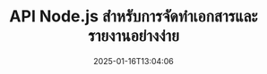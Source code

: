 ---
############################# Static ############################
layout: "landing"
date: 2025-01-16T13:04:06
draft: false

lang: th
product: "Assembly"
product_tag: "assembly"
platform: "Node.js via Java"
platform_tag: "nodejs-java"

############################# Drop-down ############################
supported_platforms:
  items:
    # supported_platforms loop
    - title: ".NET"
      tag: "net"
    # supported_platforms loop
    - title: "Java"
      tag: "java"
    # supported_platforms loop
    - title: "Node.js"
      tag: "nodejs-java"

############################# Head ############################
head_title: "เครื่องมือ Node.js สำหรับการสร้าง อัตโนมัติ และปรับแต่งเอกสาร"
head_description: "ไลบรารี Node.js สำหรับการทำงานอัตโนมัติของเอกสาร สร้างไฟล์ PDF, Word, Excel, PowerPoint, HTML, และอีเมลจากเทมเพลตของคุณ."

############################# Header ############################
title: "API Node.js สำหรับการจัดทำเอกสารและรายงานอย่างง่าย"
description: "ปรับปรุงการสร้างรายงานใน JavaScript โดยการรวมข้อมูลของคุณกับเทมเพลตที่สร้างไว้ล่วงหน้า."
words:
  for: "สำหรับ"

actions:
  main: "เริ่มทดลองใช้งานบน NPM"
  main_link: "https://www.npmjs.com/package/@groupdocs/groupdocs.assembly"
  alt: "การจัดทำใบอนุญาต"
  alt_link: "https://purchase.groupdocs.com/pricing/assembly/nodejs-java/"
  title: "พร้อมเริ่มต้นแล้วหรือยัง?"
  description: "ลองใช้ฟีเจอร์ของ GroupDocs.Assembly ฟรีหรือขอใบอนุญาต"

release:
  title: "เวอร์ชัน {0} วางจำหน่ายแล้ว"
  notes: "ดูสิ่งที่ใหม่"
  downloads: "ดาวน์โหลด"
  link: "https://releases.groupdocs.com/assembly/nodejs-java/"

code:
  title: "สร้างแผนภูมิในเอกสาร Word โดยใช้ Node.js"
  more: "ตัวอย่างเพิ่มเติม"
  more_link: "https://github.com/groupdocs-assembly/GroupDocs.Assembly-for-Node.js-via-Java/"
  install: "npm i @groupdocs/groupdocs.assembly"
  content: |
    ```javascript {style=abap}
    const assemblyLib = require('@groupdocs/groupdocs.assembly');

    // เส้นทางไปยังเทมเพลตหลัก
    const template = "chart_template.docx";

    // เรียกข้อมูลผลิตภาพของผู้จัดการจากแหล่งข้อมูล
    const data_table = 
        new assemblyLib.DocumentTable("Managers.json", 1);

    // สร้างอินสแตนซ์ของ DataSourceInfo ด้วยข้อมูล
    const data 
        = new assemblyLib.DataSourceInfo(data_table, "managers");

    // ตั้งค่าสีกราฟโดยใช้อีก DataSourceInfo
    const design = 
        new assemblyLib.DataSourceInfo("red", "color");

    // กรอกข้อมูลลงในเทมเพลตและบันทึกไว้ที่เอาต์พุต
    const asm = new assemblyLib.DocumentAssembler();
    asm.assembleDocument(template, "result.docx", data, design);
    ```

############################# Overview ############################
overview:
  enable: true
  title: "ภาพรวม GroupDocs.Assembly"
  description: "ไลบรารี Node.js ที่ออกแบบมาเพื่อสร้างเอกสารโปรแกรมmatically พร้อมการจัดการข้อมูลที่รวมไว้."
  features:
    # feature loop
    - title: "รวมข้อมูลธุรกิจเข้ากับเทมเพลตด้วย JavaScript"
      content: "สร้างรายงานที่ดูดีโดยการฝัง JSON, XML, หรือข้อมูลอื่น ๆ ในเทมเพลตด้วย GroupDocs.Assembly for Node.js via Java."

    # feature loop
    - title: "จัดการเนื้อหาที่ฝัง"
      content: "ทำให้ตาราง แผนภูมิ และวิชวลอื่น ๆ ในเอกสารของคุณถูกกรอกโดยอัตโนมัติด้วยข้อมูลภายนอก."

    # feature loop
    - title: "ตัวเลือกที่ปรับแต่งได้"
      content: "GroupDocs.Assembly for Node.js via Java อนุญาตให้คุณเพิ่มฟีเจอร์ต่าง ๆ เช่น บาร์โค้ด ดึงข้อมูลจาก URL และส่งออกไฟล์ในรูปแบบต่าง ๆ."

############################# Platforms ############################
platforms:
  enable: true
  title: "ความเป็นอิสระของแพลตฟอร์ม"
  description: "GroupDocs.Assembly for Node.js via Java เข้ากันได้อย่างราบรื่นกับระบบปฏิบัติการ เฟรมเวิร์ก และการจัดการแพ็คเกจชั้นนำ."
  items:
    # platform loop
    - title: "Amazon"
      image: "amazon"
    # platform loop
    - title: "Docker"
      image: "docker"
    # platform loop
    - title: "Azure"
      image: "azure"
    # platform loop
    - title: "Eclipse"
      image: "eclipse"
    # platform loop
    - title: "IntelliJ"
      image: "intellij"
    # platform loop
    - title: "Windows"
      image: "windows"
    # platform loop
    - title: "Linux"
      image: "linux"
    # platform loop
    - title: "Maven"
      image: "maven"

############################# File formats ############################
formats:
  enable: true
  title: "รูปแบบไฟล์ที่รองรับ"
  description: |
    GroupDocs.Assembly for Node.js via Java รองรับรายการที่กว้างขวางของ [รูปแบบเอกสาร](https://docs.groupdocs.com/assembly/nodejs-java/supported-document-formats/).
  groups:
    # group loop
    - color: "green"
      content: |
        ### รูปแบบ Microsoft Office
        * **Word:**  DOCX, DOC, DOCM, DOT, DOTX, DOTM, RTF, WordprocessingML
        * **Excel:** XLSX, XLS, XLSM, XLSB, XLTM, XLT, XLTM, XLTX, SpreadsheetML
        * **PowerPoint:** PPT, PPTX, PPTM, PPS, PPSX, PPSM, POTM, POTX
    # group loop
    - color: "blue"
      content: |
        ### รูปภาพ และรูปแบบอื่นๆ
        * **พกพาได้:** PDF
        * **รูปภาพ:** SVG, TIFF
        * **รูปแบบสำนักงานอื่นๆ:** ODT, OTT, OTS, ODS, ODP, OTP
      # group loop
    - color: "red"
      content: |
        ### รูปแบบอื่นๆ
        * **เว็บ:** HTML, MHTML
        * **อีเมล:** EML, MSG, EMLX
        * **อื่นๆ:** EPUB, MD

############################# Features ############################
features:
  enable: true
  title: "คุณสมบัติหลักของ GroupDocs.Assembly"
  description: "สร้างเอกสารและรายงานที่มีพลศาสตร์ด้วยเครื่องมือการจัดการข้อมูลที่ทรงพลัง."

  items:
    # feature loop
    - icon: "preview"
      title: "วิชวลข้อมูลที่หลากหลาย"
      content: "แทรกแผนภูมิ ตาราง รูปภาพ และรายการต่าง ๆ ลงในเอกสารของคุณได้อย่างเต็มที่."

    # feature loop
    - icon: "manipulate"
      title: "แปลงข้อมูลของคุณ"
      content: "ใช้เครื่องมืออย่างสูตรและการจัดเรียงเพื่อจัดโครงสร้างและแสดงข้อมูลอย่างมีประสิทธิภาพ."

    # feature loop
    - icon: "two_pages"
      title: "รองรับรูปแบบที่หลากหลาย"
      content: "ทำงานร่วมกับรูปแบบไฟล์ยอดนิยมสำหรับเทมเพลตและผลลัพธ์ได้อย่างไร้รอยต่อ."

    # feature loop
    - icon: "document_settings"
      title: "การปรับแต่งเทมเพลตขั้นสูง"
      content: "จัดรูปแบบเทมเพลตด้วยตัวเลือกการจัดสไตล์เช่น ตัวเลข ตัวอักษร และอื่น ๆ."

    # feature loop
    - icon: "text"
      title: "สร้างบาร์โค้ดแบบพลศาสตร์"
      content: "สร้างและฝังภาพบาร์โค้ดโดยตรงเข้าไปในเอกสารของคุณตามที่ต้องการ."

    # feature loop
    - icon: "add"
      title: "การจัดรูปแบบข้อความที่ยืดหยุ่น"
      content: "นำรูปแบบข้อความเช่น การใช้ตัวใหญ่ทั้งหมดหรือชื่อตำแหน่งในเทมเพลตของคุณได้อย่างง่ายดาย."

    # feature loop
    - icon: "manipulate"
      title: "การแทรกเนื้อหาที่พลศาสตร์"
      content: "รวมเนื้อหาจากไฟล์ภายนอกแบบพลศาสตร์ในระหว่างการสร้างเอกสาร."

    # feature loop
    - icon: "convert"
      title: "ส่งออกไปยังรูปแบบต่าง ๆ"
      content: "บันทึกเอกสารในหลายรูปแบบตามการกำหนดค่าที่คุณระบุ."

    # feature loop
    - icon: "update"
      title: "แทรกสื่อแบบพลศาสตร์"
      content: "แทรกรูปภาพหรือวัตถุอื่น ๆ โดยใช้ข้อมูล Base64 เมื่อสร้างเอกสาร."

############################# Code samples ############################
code_samples:
  enable: true
  title: "ตัวอย่างโค้ด"
  description: "ค้นหาตัวอย่างการใช้งานจริงของ GroupDocs.Assembly สำหรับงานทั่วไป."
  items:
    # code sample loop
    - title: "เพิ่มรายการแบบมีสัญลักษณ์ในเอกสาร Word"
      content: |
        ดูวิธีการสร้าง [รายการแบบมีสัญลักษณ์](https://docs.groupdocs.com/assembly/nodejs-java/bulleted-list-in-word-processing-document/) ในเอกสาร Word เพื่อจัดระเบียบข้อมูลได้อย่างมีประสิทธิภาพ. ตัวอย่างนี้แสดงให้เห็นถึงการสร้างรายการแบบมีสัญลักษณ์โดยใช้ GroupDocs.Assembly.
        {{< landing/code title="เพิ่มรายการแบบมีสัญลักษณ์ในเอกสาร Word">}}
        ```javascript {style=abap}
        // แทรกเทมเพลตนี้บนหน้าของเอกสาร:
        // ตัวชี้วัดประสิทธิภาพของผู้จัดการ
        // . <<foreach [in products]>><<[ProductName]>>
        // <</foreach>>

        const assemblyLib = require('@groupdocs/groupdocs.assembly');

        // ระบุเส้นทางเทมเพลต
        const template = "Bulleted List Template.docx";

        // ตั้งค่าเส้นทางไฟล์ผลลัพธ์
        const result = "Result Report.docx"

        // เรียกข้อมูลของผู้จัดการจากแหล่งข้อมูล JSON
        const dataSource = new assemblyLib.JsonDataSource("Report data.json");
        const data = new assemblyLib.DataSourceInfo(dataSource, "managers")

        // สร้างรายงานที่กรอกข้อมูล
        const assembler = new assemblyLib.DocumentAssembler();
        assembler.assembleDocument(template, result, data);
        ```
        {{< /landing/code >}}
    # code sample loop
    - title: "แทรกแผนภูมิวงกลมใน PowerPoint"
      content: |
        เรียนรู้วิธีใช้เทมเพลตและ XML เพื่อเพิ่ม [แผนภูมิวงกลม](https://docs.groupdocs.com/assembly/nodejs-java/pie-chart-in-presentation-document/) ในงานนำเสนอของคุณ. ปรับปรุงรายงานของคุณด้วยแผนภูมิวงกลมเพื่อเสนอข้อมูลให้ชัดเจนและเข้าใจง่าย.
        {{< landing/code title="แทรกแผนภูมิวงกลมใน PowerPoint">}}
        ```javascript {style=abap} 
        // เพิ่มเทมเพลตชื่อกราฟไปยังงานนำเสนอ:
        // รายได้จากลูกค้า <<foreach [in customers]>> 
        // <<x [CustomerName]>>

        // รวมเทมเพลตข้อมูลกราฟด้วย:
        // Total Order Price<<foreach [in customers]>> 
        // <<x [CustomerName]>>

        const assemblyLib = require('@groupdocs/groupdocs.assembly');

        // ระบุเส้นทางเทมเพลตกราฟ
        const template = "Pie Chart Template.pptx";

        // ตั้งค่าเส้นทางไฟล์ผลลัพธ์
        const result = "Result Report.pptx"

        // เรียกข้อมูลของลูกค้าจากแหล่งข้อมูล XML
        const dataSource = new assemblyLib.JsonDataSource("Chart data.xml");
        const data = new assemblyLib.DataSourceInfo(dataSource, "customers")

        // สร้างกราฟและบันทึกผลลัพธ์
        const assembler = new assemblyLib.DocumentAssembler();
        assembler.assembleDocument(template, result, data);
        ```
        {{< /landing/code >}}

---